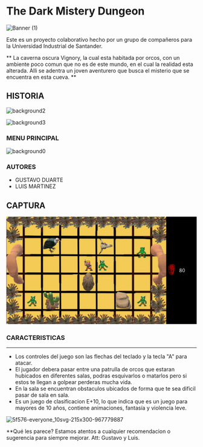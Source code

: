 The Dark Mistery Dungeon
================
![Banner (1)](https://user-images.githubusercontent.com/68113724/92610495-5d65ae00-f27d-11ea-96cc-eaa259a04286.png)

Este es un proyecto colaborativo hecho por un grupo de compañeros para la Universidad Industrial de Santander.

** La caverna oscura Vignory, la cual esta habitada por orcos, con un ambiente poco comun que no es de este mundo, en el cual la realidad esta alterada. Alli se adentra un joven aventurero que busca el misterio que se encuentra en esta cueva. **

## HISTORIA
![background2](https://user-images.githubusercontent.com/68113724/92611260-39ef3300-f27e-11ea-9299-e4f313a2599c.png)

![background3](https://user-images.githubusercontent.com/68113724/92611299-43789b00-f27e-11ea-9bf8-7dc4b00746b1.png)


### MENU PRINCIPAL

![background0](https://user-images.githubusercontent.com/68113724/92610925-dd8c1380-f27d-11ea-86c6-6ae4df2746e8.png)


### AUTORES

- GUSTAVO DUARTE 
- LUIS MARTINEZ

## CAPTURA

![Screenshot](The_dark_mystery_of_dungeon/data/Dark.gif)


### CARACTERISTICAS
----
- Los controles del juego son las flechas del teclado y la tecla "A" para atacar.
- El jugador debera pasar entre una patrulla de orcos que estaran hubicados en diferentes salas, podras esquivarlos o matarlos pero si estos te llegan a golpear perderas mucha vida.
- En la sala se encuentran obstaculos ubicados de forma que te sea dificil pasar de sala en sala.
- Es un juego de clasificacion E+10, lo que indica que es un juego para mayores de 10 años, contiene animaciones, fantasía y violencia leve.

![5f576-everyone_10svg-215x300-967779887](https://user-images.githubusercontent.com/68113724/92610649-8dad4c80-f27d-11ea-80c4-4d76a3b55baa.png)


**Qué les parece? Estamos atentos a cualquier recomendacion o sugerencia para siempre mejorar. Att: Gustavo y Luis.
